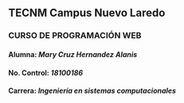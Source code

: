 ## TECNM Campus Nuevo Laredo  
### CURSO DE PROGRAMACIÓN WEB  

#### Alumna: *Mary Cruz Hernandez Alanis*  
#### No. Control: *18100186*
#### Carrera: *Ingeniería en sistemas computacionales*  


